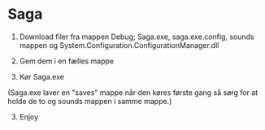 # Saga
 
1. Download filer fra mappen Debug; Saga.exe, saga.exe.config, sounds mappen og System.Configuration.ConfigurationManager.dll
2. Gem dem i en fælles mappe

3. Kør Saga.exe
   
(Saga.exe laver en "saves" mappe når den køres første gang så sørg for at holde de to og sounds mappen i samme mappe.)

3. Enjoy
